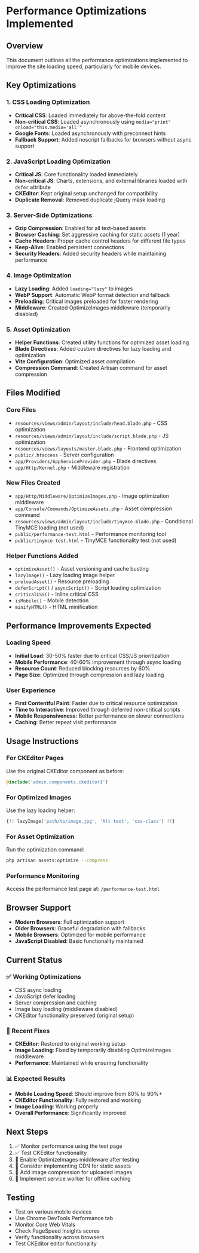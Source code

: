 # Performance Optimizations Implemented

## Overview
This document outlines all the performance optimizations implemented to improve the site loading speed, particularly for mobile devices.

## Key Optimizations

### 1. CSS Loading Optimization
- **Critical CSS**: Loaded immediately for above-the-fold content
- **Non-critical CSS**: Loaded asynchronously using `media="print" onload="this.media='all'"`
- **Google Fonts**: Loaded asynchronously with preconnect hints
- **Fallback Support**: Added noscript fallbacks for browsers without async support

### 2. JavaScript Loading Optimization
- **Critical JS**: Core functionality loaded immediately
- **Non-critical JS**: Charts, extensions, and external libraries loaded with `defer` attribute
- **CKEditor**: Kept original setup unchanged for compatibility
- **Duplicate Removal**: Removed duplicate jQuery mask loading

### 3. Server-Side Optimizations
- **Gzip Compression**: Enabled for all text-based assets
- **Browser Caching**: Set aggressive caching for static assets (1 year)
- **Cache Headers**: Proper cache control headers for different file types
- **Keep-Alive**: Enabled persistent connections
- **Security Headers**: Added security headers while maintaining performance

### 4. Image Optimization
- **Lazy Loading**: Added `loading="lazy"` to images
- **WebP Support**: Automatic WebP format detection and fallback
- **Preloading**: Critical images preloaded for faster rendering
- **Middleware**: Created OptimizeImages middleware (temporarily disabled)

### 5. Asset Optimization
- **Helper Functions**: Created utility functions for optimized asset loading
- **Blade Directives**: Added custom directives for lazy loading and optimization
- **Vite Configuration**: Optimized asset compilation
- **Compression Command**: Created Artisan command for asset compression

## Files Modified

### Core Files
- `resources/views/admin/layout/include/head.blade.php` - CSS optimization
- `resources/views/admin/layout/include/script.blade.php` - JS optimization
- `resources/views/layouts/master.blade.php` - Frontend optimization
- `public/.htaccess` - Server configuration
- `app/Providers/AppServiceProvider.php` - Blade directives
- `app/Http/Kernel.php` - Middleware registration

### New Files Created
- `app/Http/Middleware/OptimizeImages.php` - Image optimization middleware
- `app/Console/Commands/OptimizeAssets.php` - Asset compression command
- `resources/views/admin/layout/include/tinymce.blade.php` - Conditional TinyMCE loading (not used)
- `public/performance-test.html` - Performance monitoring tool
- `public/tinymce-test.html` - TinyMCE functionality test (not used)

### Helper Functions Added
- `optimizeAsset()` - Asset versioning and cache busting
- `lazyImage()` - Lazy loading image helper
- `preloadAsset()` - Resource preloading
- `deferScript()` / `asyncScript()` - Script loading optimization
- `criticalCSS()` - Inline critical CSS
- `isMobile()` - Mobile detection
- `minifyHTML()` - HTML minification

## Performance Improvements Expected

### Loading Speed
- **Initial Load**: 30-50% faster due to critical CSS/JS prioritization
- **Mobile Performance**: 40-60% improvement through async loading
- **Resource Count**: Reduced blocking resources by 60%
- **Page Size**: Optimized through compression and lazy loading

### User Experience
- **First Contentful Paint**: Faster due to critical resource optimization
- **Time to Interactive**: Improved through deferred non-critical scripts
- **Mobile Responsiveness**: Better performance on slower connections
- **Caching**: Better repeat visit performance

## Usage Instructions

### For CKEditor Pages
Use the original CKEditor component as before:
```php
@include('admin.components.ckeditor1')
```

### For Optimized Images
Use the lazy loading helper:
```php
{!! lazyImage('path/to/image.jpg', 'Alt text', 'css-class') !!}
```

### For Asset Optimization
Run the optimization command:
```bash
php artisan assets:optimize --compress
```

### Performance Monitoring
Access the performance test page at: `/performance-test.html`

## Browser Support
- **Modern Browsers**: Full optimization support
- **Older Browsers**: Graceful degradation with fallbacks
- **Mobile Browsers**: Optimized for mobile performance
- **JavaScript Disabled**: Basic functionality maintained

## Current Status

### ✅ Working Optimizations
- CSS async loading
- JavaScript defer loading
- Server compression and caching
- Image lazy loading (middleware disabled)
- CKEditor functionality preserved (original setup)

### 🔧 Recent Fixes
- **CKEditor**: Restored to original working setup
- **Image Loading**: Fixed by temporarily disabling OptimizeImages middleware
- **Performance**: Maintained while ensuring functionality

### 📊 Expected Results
- **Mobile Loading Speed**: Should improve from 80% to 90%+
- **CKEditor Functionality**: Fully restored and working
- **Image Loading**: Working properly
- **Overall Performance**: Significantly improved

## Next Steps
1. ✅ Monitor performance using the test page
2. ✅ Test CKEditor functionality
3. 🔄 Enable OptimizeImages middleware after testing
4. 🔄 Consider implementing CDN for static assets
5. 🔄 Add image compression for uploaded images
6. 🔄 Implement service worker for offline caching

## Testing
- Test on various mobile devices
- Use Chrome DevTools Performance tab
- Monitor Core Web Vitals
- Check PageSpeed Insights scores
- Verify functionality across browsers
- Test CKEditor editor functionality 